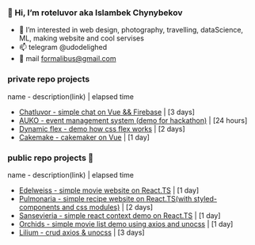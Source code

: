 ### 👋 Hi, I’m roteluvor aka Islambek Chynybekov
- 👀 I’m interested in web design, photography, travelling, dataScience, ML, making website and cool servises
- 📫 telegram @udodelighed
- 💌 mail formalibus@gmail.com
<!-- - [portfolio](https://luvor.github.io/portfolio/) -->

### private repo projects
name - description(link) | elapsed time
- [Chatluvor - simple chat on Vue && Firebase](https://chatluvor-5a84b.web.app/) | [3 days]
- [AUKO - event management system (demo for hackathon)](https://luvor.github.io/auko/) | [24 hours]
- [Dynamic flex - demo how css flex works](https://luvor.github.io/dynamicflex/) | [2 days]
- [Cakemake - cakemaker on Vue](https://luvor.github.io/cakemake/) | [1 day]
### public repo projects 💐
name - description(link) | elapsed time
- [Edelweiss - simple movie website on React.TS](https://luvor.github.io/dar_tasks-edelweiss/) | [1 day]
- [Pulmonaria - simple recipe website on React.TS(with styled-components and css modules)](https://luvor.github.io/dar_tasks-pulmonaria/) | [2 days]
- [Sansevieria - simple react context demo on React.TS](https://luvor.github.io/dar_tasks-sansevieria/) | [1 day]
- [Orchids - simple movie list demo using axios and unocss](https://luvor.github.io/dar_tasks-orchids/) | [1 day]
- [Lilium - crud axios & unocss](https://luvor.github.io/dar_tasks-lilium/) | [3 days]

<!---
luvor/luvor is a ✨ special ✨ repository because its `README.md` (this file) appears on your GitHub profile.
You can click the Preview link to take a look at your changes.
--->
